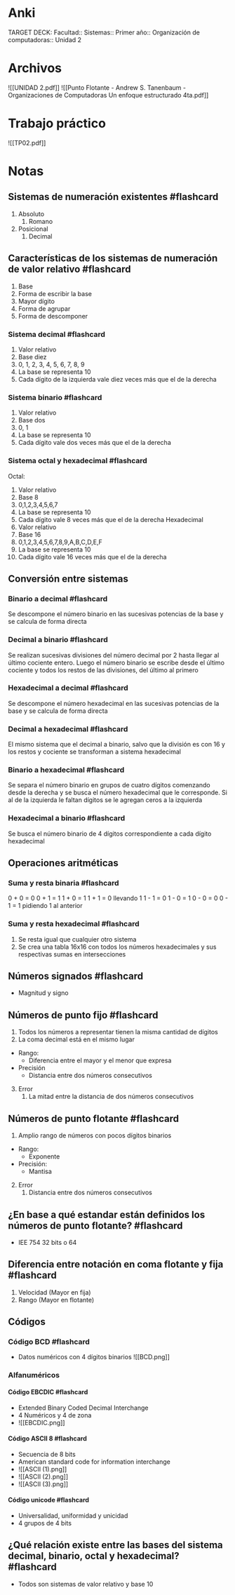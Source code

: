 # Anki
TARGET DECK: Facultad:: Sistemas:: Primer año:: Organización de computadoras:: Unidad 2
# Archivos
![[UNIDAD 2.pdf]]
![[Punto Flotante - Andrew S. Tanenbaum - Organizaciones de Computadoras Un enfoque estructurado 4ta.pdf]]

# Trabajo práctico
![[TP02.pdf]]
#  Notas

## Sistemas de numeración existentes #flashcard
1. Absoluto
	1. Romano
2. Posicional
	1.  Decimal
<!--ID: 1700156793737-->


## Características de los sistemas de numeración de valor relativo #flashcard
1. Base
2. Forma de escribir la base
3. Mayor dígito 
4. Forma de agrupar
5. Forma de descomponer
 
<!--ID: 1700156793744-->



### Sistema decimal #flashcard
1. Valor relativo
2. Base diez
3. 0, 1, 2, 3, 4, 5, 6, 7, 8, 9
4. La base se representa 10
5. Cada dígito de la izquierda vale diez veces más que el de la derecha
 
<!--ID: 1700156793749-->



### Sistema binario #flashcard
1. Valor relativo
2. Base dos
3. 0, 1 
4. La base se representa 10 
5. Cada dígito vale dos veces más que el de la derecha
 
<!--ID: 1700156793754-->



### Sistema octal y hexadecimal #flashcard
Octal:
1. Valor relativo 
2. Base 8 
3. 0,1,2,3,4,5,6,7 
4. La base se representa 10 
5. Cada dígito vale 8 veces más que el de la derecha
Hexadecimal
1. Valor relativo
2. Base 16
3. 0,1,2,3,4,5,6,7,8,9,A,B,C,D,E,F
4. La base se representa 10
5. Cada dígito vale 16 veces más que el de la derecha
 
<!--ID: 1700156793759-->



## Conversión entre sistemas
### Binario a decimal #flashcard
Se descompone el número binario en las sucesivas potencias de la base y se calcula de forma directa
 
<!--ID: 1700156793763-->



### Decimal a binario #flashcard
Se realizan sucesivas divisiones del número decimal por 2 hasta llegar al último cociente entero. Luego el número binario se escribe desde el último cociente y todos los restos de las divisiones, del último al primero
 
<!--ID: 1700156793767-->



### Hexadecimal a decimal #flashcard
Se descompone el número hexadecimal en las sucesivas potencias de la base y se calcula de forma directa
 
<!--ID: 1700156793771-->



### Decimal a hexadecimal #flashcard
El mismo sistema que el decimal a binario, salvo que la división es con 16 y los restos y cociente se transforman a sistema hexadecimal
 
<!--ID: 1700156793775-->



### Binario a hexadecimal #flashcard
Se separa el número binario en grupos de cuatro dígitos comenzando desde la derecha y se busca el número hexadecimal que le corresponde. Si al de la izquierda le faltan dígitos se le agregan ceros a la izquierda
 
<!--ID: 1700156793779-->



### Hexadecimal a binario #flashcard
Se busca el número binario de 4 dígitos correspondiente a cada dígito hexadecimal
 
<!--ID: 1700156793783-->



## Operaciones aritméticas
### Suma y resta binaria #flashcard
0 + 0 = 0 
0 + 1 = 1 
1 + 0 = 1 
1 + 1 = 0 llevando 1
1 - 1 = 0 
1 - 0 = 1 
0 - 0 = 0 
0 - 1 = 1 pidiendo 1 al anterior
 
<!--ID: 1700156793786-->



### Suma y resta hexadecimal #flashcard
1. Se resta igual que cualquier otro sistema
2. Se crea una tabla 16x16 con todos los números hexadecimales y sus respectivas sumas en intersecciones
 
<!--ID: 1700156793791-->



## Números signados #flashcard
- Magnitud y signo
 
<!--ID: 1700156793795-->



## Números de punto fijo #flashcard
1. Todos los números a representar tienen la misma cantidad de dígitos
2. La coma decimal está en el mismo lugar
- Rango:
	- Diferencia entre el mayor y el menor que expresa
- Precisión
	- Distancia entre dos números consecutivos
3. Error
	1. La mitad entre la distancia de dos números consecutivos
 
<!--ID: 1700156793799-->



## Números de punto flotante #flashcard
1. Amplio rango de números con pocos dígitos binarios
- Rango:
	- Exponente
- Precisión:
	- Mantisa
2. Error
	1. Distancia entre dos números consecutivos
 
<!--ID: 1700156793802-->



## ¿En base a qué estandar están definidos los números de punto flotante? #flashcard
- IEE 754 32 bits o 64
 
<!--ID: 1700156793807-->



## Diferencia entre notación en coma flotante y fija #flashcard
1. Velocidad (Mayor en fija)
2. Rango (Mayor en flotante)
 
<!--ID: 1700156793811-->



## Códigos
### Código BCD #flashcard
- Datos numéricos con 4 dígitos binarios
![[BCD.png]]
 
<!--ID: 1700156793815-->



### Alfanuméricos
#### Código EBCDIC #flashcard
- Extended Binary Coded Decimal Interchange
- 4 Numéricos y 4 de zona
- ![[EBCDIC.png]]
 
<!--ID: 1700156793818-->



#### Código ASCII 8 #flashcard
- Secuencia de 8 bits
- American standard code for information interchange
- ![[ASCII (1).png]]
- ![[ASCII (2).png]]
- ![[ASCII (3).png]]
 
<!--ID: 1700156793823-->



#### Código unicode #flashcard
- Universalidad, uniformidad y unicidad
- 4 grupos de 4 bits
 
<!--ID: 1700156793827-->



## ¿Qué relación existe  entre las bases del sistema decimal, binario, octal y hexadecimal? #flashcard
- Todos son sistemas de valor relativo y base 10
 
<!--ID: 1700156793831-->

